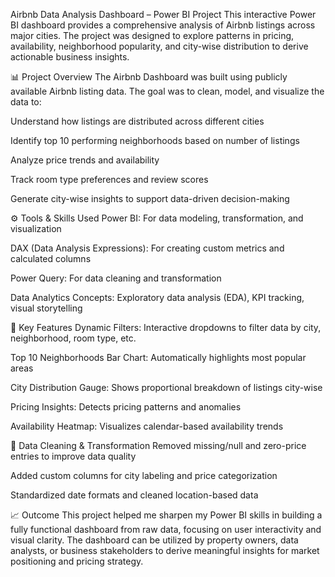 Airbnb Data Analysis Dashboard – Power BI Project
This interactive Power BI dashboard provides a comprehensive analysis of Airbnb listings across major cities. The project was designed to explore patterns in pricing, availability, neighborhood popularity, and city-wise distribution to derive actionable business insights.

📊 Project Overview
The Airbnb Dashboard was built using publicly available Airbnb listing data. The goal was to clean, model, and visualize the data to:

Understand how listings are distributed across different cities

Identify top 10 performing neighborhoods based on number of listings

Analyze price trends and availability

Track room type preferences and review scores

Generate city-wise insights to support data-driven decision-making

⚙️ Tools & Skills Used
Power BI: For data modeling, transformation, and visualization

DAX (Data Analysis Expressions): For creating custom metrics and calculated columns

Power Query: For data cleaning and transformation

Data Analytics Concepts: Exploratory data analysis (EDA), KPI tracking, visual storytelling

📌 Key Features
Dynamic Filters: Interactive dropdowns to filter data by city, neighborhood, room type, etc.

Top 10 Neighborhoods Bar Chart: Automatically highlights most popular areas

City Distribution Gauge: Shows proportional breakdown of listings city-wise

Pricing Insights: Detects pricing patterns and anomalies

Availability Heatmap: Visualizes calendar-based availability trends

🧹 Data Cleaning & Transformation
Removed missing/null and zero-price entries to improve data quality

Added custom columns for city labeling and price categorization

Standardized date formats and cleaned location-based data

📈 Outcome
This project helped me sharpen my Power BI skills in building a fully functional dashboard from raw data, focusing on user interactivity and visual clarity. The dashboard can be utilized by property owners, data analysts, or business stakeholders to derive meaningful insights for market positioning and pricing strategy.
